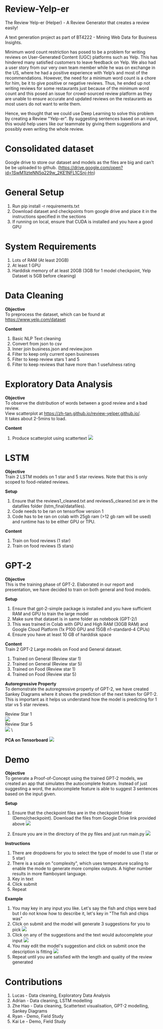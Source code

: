 # Review-Yelp-er
The Review Yelp-er (Helper) - A Review Generator that creates a review easily! 

A text generation project as part of BT4222 - Mining Web Data for Business Insights. 

Minimum word count restriction has posed to be a problem for writing reviews on User-Generated Content (UGC) platforms such as Yelp. This has hindered many satisfied customers to leave feedback on Yelp. We also had a user story from our very own team member while he was on exchange in the US, where he had a positive experience with Yelp’s and most of the recommendations. However, the need for a minimum word count is a chore for him, be it to give positive or negative reviews. Thus, he ended up not writing reviews for some restaurants just because of the minimum word count and this posed an issue for crowd-sourced review platform as they are unable to ensure accurate and updated reviews on the restaurants as most users do not want to write them.

Hence, we thought that we could use Deep Learning to solve this problem by creating a Review "Yelp-er". By suggesting sentences based on an input, this would help users like our teammate by giving them suggestions and possibly even writing the whole review. 


# Consolidated dataset
Google drive to store our dataset and models as the files are big and can't be be uploaded to github. (https://drive.google.com/open?id=1SwM1IzteNN5q229w_2KE1NFL1CSnj-Hn)

# General Setup
1. Run pip install -r requirements.txt
2. Download dataset and checkpoints from google drive and place it in the instructions specified in the sections
3. If running on local, ensure that CUDA is installed and you have a good GPU

# System Requirements
1. Lots of RAM (At least 20GB)
2. At least 1 GPU
3. Harddisk memory of at least 20GB (3GB for 1 model checkpoint, Yelp Dataset is 5GB before cleaning)

# Data Cleaning
__Objective__ \
To preprocess the dataset, which can be found at https://www.yelp.com/dataset

__Content__
1. Basic NLP Text cleaning
2. Convert from json to csv
3. Inner join business.json and review.json
4. Filter to keep only current open businesses
5. Filter to keep review stars 1 and 5
6. Filter to keep reviews that have more than 1 usefulness rating


# Exploratory Data Analysis
__Objective__ \
To observe the distribution of words between a good review and a bad review. \
View scatterplot at https://zh-tan.github.io/review-yelper.github.io/. \
It takes about 2-5mins to load. 

__Content__
1. Produce scatterplot using scattertext
![](images/scatterplot.jpeg.png) 


# LSTM
__Objective__ \
Train 2 LSTM models on 1 star and 5 star reviews. Note that this is only scoped to food-related reviews.

__Setup__
1. Ensure that the reviews1_cleaned.txt and reviews5_cleaned.txt are in the datafiles folder (lstm_final/datafiles).
2. Code needs to be ran on tensorflow version 1
3. Code has to be ran on colab with 25gb ram (>12 gb ram will be used) and runtime has to be either GPU or TPU.

__Content__
1. Train on food reviews (1 star)
2. Train on food reviews (5 stars)

# GPT-2
__Objective__ \
This is the training phase of GPT-2. Elaborated in our report and presentation, we have decided to train on both general and food models. 

__Setup__
1. Ensure that gpt-2-simple package is installed and you have sufficient RAM and GPU to train the large model
2. Make sure that dataset is in same folder as notebook (GPT-2/)
3. This was trained in Colab with GPU and High RAM (30GB RAM) and Google Cloud Platform (1x P100 GPU and 15GB n1-standard-4 CPUs)
4. Ensure you have at least 10 GB of harddisk space

__Content__ \
Train 2 GPT-2 Large models on Food and General dataset.
1. Trained on General (Review star 1) 
2. Trained on General (Review star 5) 
3. Trained on Food (Review star 1) 
4. Trained on Food (Review star 5) 

__Autoregressive Property__ \
To demonstrate the autoregressive property of GPT-2, we have created Sankey Diagrams where it shows the prediction of the next token for GPT-2. This is important as it helps us understand how the model is predicting for 1 star vs 5 star reviews. 

Review Star 1 \
![](images/review_star_1.gif) \
Review Star 5 \
![](images/review_star_5.gif) \

__PCA on Tensorboard__ 
![](images/tensorboard_pca_graph.gif) 



# Demo
__Objective__ \
To generate a Proof-of-Concept using the trained GPT-2 models, we created an app that simulates the autocomplete feature. Instead of just suggesting a word, the autocomplete feature is able to suggest 3 sentences based on the input given. 

__Setup__ 
1. Ensure that the checkpoint files are in the checkpoint folder (Demo/checkpoint). Download the files from Google Drive link provided above
![](images/demo_directory.jpeg) 

2. Ensure you are in the directory of the py files and just run main.py
![](images/starting_demo.jpeg) 

__Instructions__ 
1. There are dropdowns for you to select the type of model to use (1 star or 5 star)
2. There is a scale on "complexity", which uses temperature scaling to enable the mode to generate more complex outputs. A higher number results in more flamboyant language. 
3. Key in text
4. Click submit
5. Repeat

__Example__ 
1. You may key in any input you like. Let's say the fish and chips were bad but I do not know how to describe it, let's key in "The fish and chips was"
2. Click on submit and the model will generate 3 suggestions for you to pick
![](images/demo_1.jpeg) 
3. Click on any of the suggestions and the text would autocomplete your input
![](images/demo_2.jpeg) 
4. You may edit the model's suggestion and click on submit once the description is fitting
![](images/demo_3.jpeg) 
5. Repeat until you are satisfied with the length and quality of the review generated

# Contributions
1. Lucas - Data cleaning, Exploratory Data Analysis
2. Adrian - Data cleaning, LSTM modelling
3. Zhe Hao - Data cleaning, Scattertext visualisation, GPT-2 modelling, Sankey Diagrams 
4. Ryan - Demo, Field Study
5. Kai Le - Demo, Field Study
